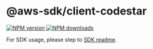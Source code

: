 # @aws-sdk/client-codestar

[![NPM version](https://img.shields.io/npm/v/@aws-sdk/client-codestar/beta.svg)](https://www.npmjs.com/package/@aws-sdk/client-codestar)
[![NPM downloads](https://img.shields.io/npm/dm/@aws-sdk/client-codestar.svg)](https://www.npmjs.com/package/@aws-sdk/client-codestar)

For SDK usage, please step to [SDK readme](https://github.com/aws/aws-sdk-js-v3).
